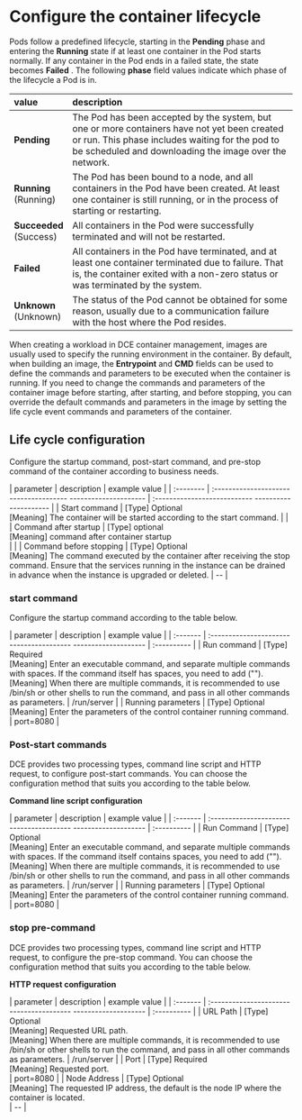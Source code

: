 # Configure the container lifecycle

Pods follow a predefined lifecycle, starting in the __Pending__ phase and entering the __Running__ state if at least one container in the Pod starts normally. If any container in the Pod ends in a failed state, the state becomes __Failed__ . The following __phase__ field values ​​indicate which phase of the lifecycle a Pod is in.

value | description
:-----|:----------
 __Pending__ <br /> | The Pod has been accepted by the system, but one or more containers have not yet been created or run. This phase includes waiting for the pod to be scheduled and downloading the image over the network.
 __Running__ <br /> (Running) | The Pod has been bound to a node, and all containers in the Pod have been created. At least one container is still running, or in the process of starting or restarting.
 __Succeeded__ <br /> (Success) | All containers in the Pod were successfully terminated and will not be restarted.
 __Failed__ <br /> | All containers in the Pod have terminated, and at least one container terminated due to failure. That is, the container exited with a non-zero status or was terminated by the system.
 __Unknown__ <br /> (Unknown) | The status of the Pod cannot be obtained for some reason, usually due to a communication failure with the host where the Pod resides.

When creating a workload in DCE container management, images are usually used to specify the running environment in the container. By default, when building an image, the __Entrypoint__ and __CMD__ fields can be used to define the commands and parameters to be executed when the container is running. If you need to change the commands and parameters of the container image before starting, after starting, and before stopping, you can override the default commands and parameters in the image by setting the life cycle event commands and parameters of the container.

## Life cycle configuration

Configure the startup command, post-start command, and pre-stop command of the container according to business needs.

| parameter | description | example value |
| :-------- | :------------------------------------- --------------------- | :--------------------------- --------------------- |
| Start command | [Type] Optional<br /> [Meaning] The container will be started according to the start command. | |
| Command after startup | [Type] optional<br />[Meaning] command after container startup<br /> | |
| Command before stopping | [Type] Optional<br /> [Meaning] The command executed by the container after receiving the stop command. Ensure that the services running in the instance can be drained in advance when the instance is upgraded or deleted. | -- |

### start command

Configure the startup command according to the table below.

| parameter | description | example value |
| :------- | :--------------------------------------- -------------------- | :---------- |
| Run command | [Type] Required<br />[Meaning] Enter an executable command, and separate multiple commands with spaces. If the command itself has spaces, you need to add (""). <br />[Meaning] When there are multiple commands, it is recommended to use /bin/sh or other shells to run the command, and pass in all other commands as parameters. | /run/server |
| Running parameters | [Type] Optional<br />[Meaning] Enter the parameters of the control container running command. <br /> | port=8080 |

### Post-start commands

DCE provides two processing types, command line script and HTTP request, to configure post-start commands. You can choose the configuration method that suits you according to the table below.

**Command line script configuration**

| parameter | description | example value |
| :------- | :--------------------------------------- -------------------- | :---------- |
| Run Command | [Type] Optional<br /> [Meaning] Enter an executable command, and separate multiple commands with spaces. If the command itself contains spaces, you need to add (""). <br />[Meaning] When there are multiple commands, it is recommended to use /bin/sh or other shells to run the command, and pass in all other commands as parameters. | /run/server |
| Running parameters | [Type] Optional<br />[Meaning] Enter the parameters of the control container running command. <br /> | port=8080 |

### stop pre-command

DCE provides two processing types, command line script and HTTP request, to configure the pre-stop command. You can choose the configuration method that suits you according to the table below.

**HTTP request configuration**

| parameter | description | example value |
| :------- | :--------------------------------------- -------------------- | :---------- |
| URL Path | [Type] Optional<br /> [Meaning] Requested URL path. <br />[Meaning] When there are multiple commands, it is recommended to use /bin/sh or other shells to run the command, and pass in all other commands as parameters. | /run/server |
| Port | [Type] Required<br />[Meaning] Requested port. <br /> | port=8080 |
| Node Address | [Type] Optional<br /> [Meaning] The requested IP address, the default is the node IP where the container is located. <br /> | -- |